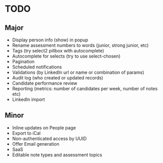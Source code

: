 # TODO

## Major

* Display person info (show) in popup
* Rename assessment numbers to words (junior, strong junior, etc)
* Tags (try select2 pillbox with autocomplete)
* Autocomplete for selects (try to use select-chosen)
* Pagination
* Scheduled notifications
* Validations (by LinkedIn url or name or combination of params)
* Audit log (who created or updated records)
* Candidate performance review
* Reporting (metrics: number of candidates per week, number of notes etc)
* LinkedIn import

## Minor

* Inline updates on People page
* Export to iCal
* Non-authenticated access by UUID
* Offer Email generation
* SaaS
* Editable note types and assessment topics
